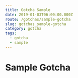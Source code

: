 ```yaml
---
title: Gotcha Sample
date: 2019-01-03T06:00:00.000Z
route: /gotchas/sample-gotcha
slug: gotchas_sample-gotcha
category: gotcha
tags:
  - gotcha
  - sample
---
```


Sample Gotcha
===
